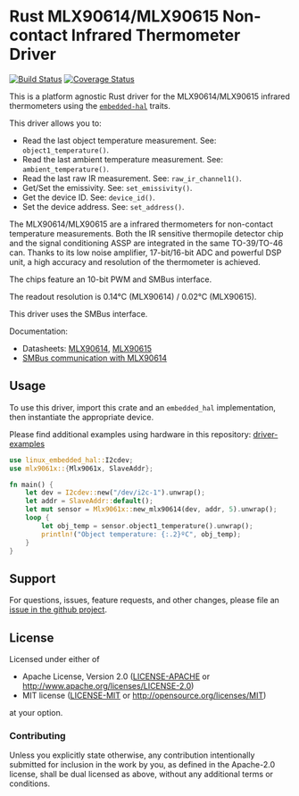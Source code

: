 # Rust MLX90614/MLX90615 Non-contact Infrared Thermometer Driver

<!-- TODO
[![crates.io](https://img.shields.io/crates/v/mlx9061x.svg)](https://crates.io/crates/mlx9061x)
[![Docs](https://docs.rs/mlx9061x/badge.svg)](https://docs.rs/mlx9061x)
-->
[![Build Status](https://travis-ci.com/eldruin/mlx9061x-rs.svg?branch=master)](https://travis-ci.com/eldruin/mlx9061x-rs)
[![Coverage Status](https://coveralls.io/repos/github/eldruin/mlx9061x-rs/badge.svg?branch=master)](https://coveralls.io/github/eldruin/mlx9061x-rs?branch=master)

This is a platform agnostic Rust driver for the MLX90614/MLX90615 infrared
thermometers using the [`embedded-hal`] traits.

This driver allows you to:
- Read the last object temperature measurement. See: `object1_temperature()`.
- Read the last ambient temperature measurement. See: `ambient_temperature()`.
- Read the last raw IR measurement. See: `raw_ir_channel1()`.
- Get/Set the emissivity. See: `set_emissivity()`.
- Get the device ID. See: `device_id()`.
- Set the device address. See: `set_address()`.

<!-- TODO
[Introductory blog post]()
-->

The MLX90614/MLX90615 are a infrared thermometers for non-contact temperature
measurements. Both the IR sensitive thermopile detector chip and the
signal conditioning ASSP are integrated in the same TO-39/TO-46 can.
Thanks to its low noise amplifier, 17-bit/16-bit ADC and powerful DSP unit,
a high accuracy and resolution of the thermometer is achieved.
 
The chips feature an 10-bit PWM and SMBus interface.
 
The readout resolution is 0.14°C (MLX90614) / 0.02°C (MLX90615).
 
This driver uses the SMBus interface.

Documentation:
- Datasheets: [MLX90614](https://www.melexis.com/-/media/files/documents/datasheets/mlx90614-datasheet-melexis.pdf), [MLX90615](https://www.melexis.com/-/media/files/documents/datasheets/mlx90615-datasheet-melexis.pdf)
- [SMBus communication with MLX90614](https://www.melexis.com/-/media/files/documents/application-notes/mlx90614-smbus-communication-application-note-melexis.pdf)

## Usage

To use this driver, import this crate and an `embedded_hal` implementation,
then instantiate the appropriate device.

Please find additional examples using hardware in this repository: [driver-examples]

[driver-examples]: https://github.com/eldruin/driver-examples

```rust
use linux_embedded_hal::I2cdev;
use mlx9061x::{Mlx9061x, SlaveAddr};

fn main() {
    let dev = I2cdev::new("/dev/i2c-1").unwrap();
    let addr = SlaveAddr::default();
    let mut sensor = Mlx9061x::new_mlx90614(dev, addr, 5).unwrap();
    loop {
        let obj_temp = sensor.object1_temperature().unwrap();
        println!("Object temperature: {:.2}ºC", obj_temp);
    }
}
```

## Support

For questions, issues, feature requests, and other changes, please file an
[issue in the github project](https://github.com/eldruin/mlx9061x-rs/issues).

## License

Licensed under either of

 * Apache License, Version 2.0 ([LICENSE-APACHE](LICENSE-APACHE) or
   http://www.apache.org/licenses/LICENSE-2.0)
 * MIT license ([LICENSE-MIT](LICENSE-MIT) or
   http://opensource.org/licenses/MIT)

at your option.

### Contributing

Unless you explicitly state otherwise, any contribution intentionally submitted
for inclusion in the work by you, as defined in the Apache-2.0 license, shall
be dual licensed as above, without any additional terms or conditions.

[`embedded-hal`]: https://github.com/rust-embedded/embedded-hal

